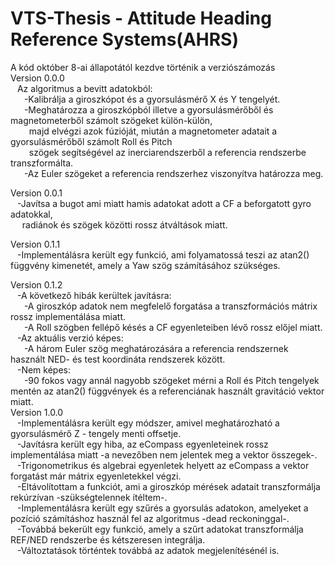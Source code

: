 # VTS-Thesis - Attitude Heading Reference Systems(AHRS)<br>
A kód október 8-ai állapotától kezdve történik a verziószámozás<br>
Version 0.0.0<br>
 &ensp; Az algoritmus a bevitt adatokból:<br>
   &ensp; &ensp; -Kalibrálja a giroszkópot és a gyorsulásmérő X és Y tengelyét.<br>
   &ensp; &ensp; -Meghatározza a giroszkópból illetve a gyorsulásmérőből és magnetometerből számolt szögeket külön-külön,<br>
   &ensp; &ensp; &nbsp; majd elvégzi azok fúzióját, miután a magnetometer adatait a gyorsulásmérőből számolt Roll és Pitch<br>
   &ensp; &ensp; &nbsp; szögek segítségével az inerciarendszerből a referencia rendszerbe transzformálta.<br>
   &ensp; &ensp; -Az Euler szögeket a referencia rendszerhez viszonyítva határozza meg.<br>
   
Version 0.0.1<br>
 &ensp; -Javítsa a bugot ami miatt hamis adatokat adott a CF a beforgatott gyro adatokkal, <br>
 &ensp; &nbsp; radiánok és szögek közötti rossz átváltások miatt.<br>
 
Version 0.1.1<br>
&ensp; -Implementálásra került egy funkció, ami folyamatossá teszi az atan2() függvény kimenetét, amely a Yaw szög számításához szükséges.<br>

Version 0.1.2<br>
&ensp; -A következő hibák kerültek javításra:<br>
&ensp; &ensp; -A giroszkóp adatok nem megfelelő forgatása a transzformációs mátrix rossz implementálása miatt.<br>
&ensp; &ensp; -A Roll szögben fellépő késés a CF egyenleteiben lévő rossz előjel miatt.<br>
&ensp; -Az aktuális verzió képes:<br>
&ensp; &ensp; -A három Euler szög meghatározására a referencia rendszernek használt NED- és test koordináta rendszerek között.<br>
&ensp; -Nem képes:<br>
&ensp; &ensp; -90 fokos vagy annál nagyobb szögeket mérni a Roll és Pitch tengelyek mentén az atan2() függvények és a referenciának használt gravitáció vektor miatt.<br>
Version 1.0.0<br>
&ensp; -Implementálásra került egy módszer, amivel meghatározható a gyorsulásmérő Z - tengely menti offsetje.<br>
&ensp; -Javításra került egy hiba, az eCompass egyenleteinek rossz implementálása miatt -a nevezőben nem jelentek meg a vektor összegek-.<br>
&ensp; -Trigonometrikus és algebrai egyenletek helyett az eCompass a vektor forgatást már mátrix egyenletekkel végzi.<br>
&ensp; -Eltávolítottam a funkciót, ami a giroszkóp mérések adatait transzformálja rekúrzívan -szükségtelennek ítéltem-.<br>
&ensp; -Implementálásra került egy szűrés a gyorsulás adatokon, amelyeket a pozíció számításhoz használ fel az algoritmus -dead reckoninggal-.<br>
&ensp; -Továbbá bekerült egy funkció, amely a szűrt adatokat transzformálja REF/NED rendszerbe és kétszeresen integrálja.<br>
&ensp; -Változtatások történtek továbbá az adatok megjelenítésénél is.<br>
